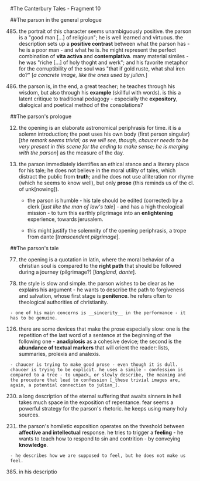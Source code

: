 #The Canterbury Tales - Fragment 10

##The parson in the general prologue

485. the portrait of this character seems unambiguously positive. the parson is a "good man [...] of religioun"; he is well learned and virtuous. the description sets up a __positive contrast__ between what the parson has - he is a poor man - and what he is. he might represent the perfect combination of __vita activa__ and __contemplativa__. many material similes - he was "riche [...] of holy thoght and werk"; and his favorite metaphor for the corruptibility of the soul was "that if gold ruste, what shal iren do?" [_a concrete image, like the ones used by julian._]

528. the parson is, in the end, a great teacher; he teaches through his wisdom, but also through his __example__ (skillful with words). is this a latent critique to traditional pedagogy - especially the __expository__, dialogical and poetical method of the consolations?

##The parson's prologue

12. the opening is an elaborate astronomical periphrasis for time. it is a solemn introduction; the poet uses his own body (first person singular) [_the remark seems trivial; as we will see, though, chaucer needs to be very present in this scene for the ending to make sense; he is merging with the parson_] as the measure of the day.

47. the parson immediately identifies an ethical stance and a literary place for his tale; he does not believe in the moral utility of tales, which distract the public from __truth__; and he does not use alliteration nor rhyme (which he seems to know well), but only __prose__ (this reminds us of the cl. of unk[nowing]).

	- the parson is humble - his tale should be edited (corrected) by a clerk [_just like the man of law's tale_] - and has a high theological mission - to turn this earthly pilgrimage into an 	__enlightening__ experience, towards jerusalem.

	- this might justify the solemnity of the opening periphrasis, a trope from dante [_transcendent pilgrimage_].

##The parson's tale

77. the opening is a quotation in latin, where the moral behavior of a christian soul is compared to the __right path__ that should be followed during a journey (pilgrimage?) [_langland, dante_].

100. the style is slow and simple. the parson wishes to be clear as he explains his argument - he wants to describe the path to forgiveness and salvation, whose first stage is __penitence__. he refers often to theological authorities of christianity.

	- one of his main concerns is __sincerity__ in the performance - it has to be genuine.

126. there are some devices that make the prose especially slow: one is the repetition of the last word of a sentence at the beginning of the following one - __anadiplosis__ as a cohesive device; the second is the __abundance of textual markers__ that will orient the reader: lists, summaries, prolexis and analexis.

	- chaucer is trying to make good prose - even though it is dull. chaucer is trying to be explicit. he uses a simile - confession is compared to a tree - to unpack, or slowly describe, the meaning and the procedure that lead to confession [_these trivial images are, again, a potential connection to julian_].

230. a long description of the eternal suffering that awaits sinners in hell takes much space in the exposition of repentance. fear seems a powerful strategy for the parson's rhetoric. he keeps using many holy sources.

315. the parson's homiletic exposition operates on the threshold between __affective and intellectual__ response. he tries to trigger a __feeling__ - he wants to teach how to respond to sin and contrition - by conveying __knowledge__.

	- he describes how we are supposed to feel, but he does not make us feel.

385. in his descriptio
